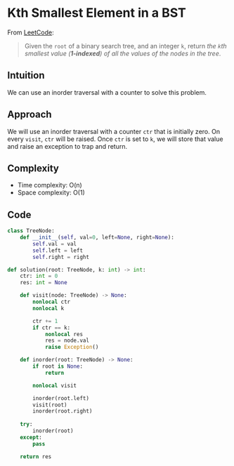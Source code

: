 # Kth Smallest Element in a BST

From [LeetCode](https://leetcode.com/problems/kth-smallest-element-in-a-bst/):

> Given the `root` of a binary search tree, and an integer `k`, return *the `k`th smallest value (**1-indexed**) of all the values of the nodes in the tree*.

## Intuition

We can use an inorder traversal with a counter to solve this problem.

## Approach

We will use an inorder traversal with a counter `ctr` that is initially zero. On every `visit`, `ctr` will be raised. Once `ctr` is set to `k`, we will store that value and raise an exception to trap and return.

## Complexity

* Time complexity: O(n)
* Space complexity: O(1)

## Code

```python
class TreeNode:
    def __init__(self, val=0, left=None, right=None):
        self.val = val
        self.left = left
        self.right = right

def solution(root: TreeNode, k: int) -> int:
    ctr: int = 0
    res: int = None

    def visit(node: TreeNode) -> None:
        nonlocal ctr
        nonlocal k

        ctr += 1
        if ctr == k:
            nonlocal res
            res = node.val
            raise Exception()

    def inorder(root: TreeNode) -> None:
        if root is None:
            return

        nonlocal visit

        inorder(root.left)
        visit(root)
        inorder(root.right)
    
    try:
        inorder(root)
    except:
        pass

    return res
```